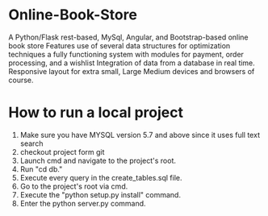 # Online-Book-Store
 A Python/Flask rest-based, MySql, Angular, and Bootstrap-based online book store Features
 use of several data structures for optimization techniques
 a fully functioning system with modules for payment, order processing, and a wishlist Integration of data from a database in real time. Responsive layout for extra small, Large Medium devices and browsers of course.
 # How to run a local project 
 1.  Make sure you have MYSQL version 5.7 and above since it uses full text search
 2. checkout project form git 
 3. Launch cmd and navigate to the project's root.
 4. Run "cd db."
 5. Execute every query in the create_tables.sql file.
 6. Go to the project's root via cmd.
 7. Execute the "python setup.py install" command.
 8. Enter the python server.py command.
